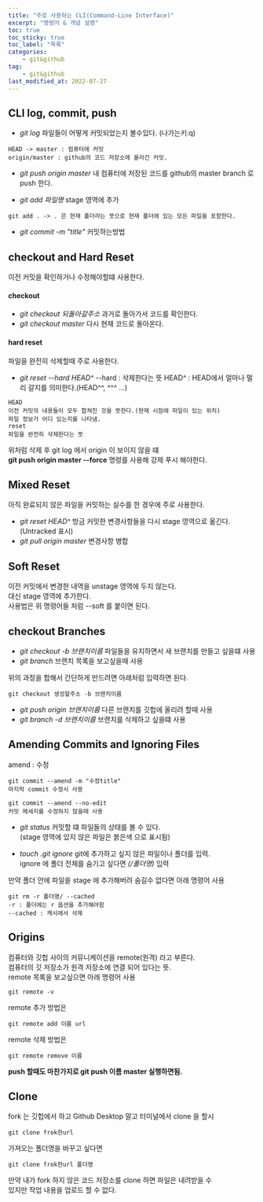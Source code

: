 ```yaml
---
title: "주로 사용하는 CLI(Command-Line Interface)"
excerpt: "명령어 & 개념 설명"
toc: true
toc_sticky: true
toc_label: "목록"
categories:
    - git&github
tag:
    - git&github
last_modified_at: 2022-07-27
---
```

## CLI log, commit, push
- *git log*
파일들이 어떻게 커밋되었는지 볼수있다. (나가는키:q)
```
HEAD -> master : 컴퓨터에 커밋
origin/master : github의 코드 저장소에 올라간 커밋.
```
- *git push origin master*
내 컴퓨터에 저장된 코드를 github의 master branch 로 push 한다.

- *git add 파일명*
stage 영역에 추가
```
git add . -> . 은 현재 폴더라는 뜻으로 현재 폴더에 있는 모든 파일을 포함한다.
```
- *git commit -m "title"*
커밋하는방법

##  checkout and Hard Reset
이전 커밋을 확인하거나 수정해야할떄 사용한다.

#### checkout
- *git checkout 되돌아갈주소*
과거로 돌아가서 코드를 확인한다.
- *git checkout master*
다시 현재 코드로 돌아온다.

#### hard reset
파일을 완전히 삭제할때 주로 사용한다.
- *git reset --hard HEAD^*
--hard : 삭제한다는 뜻
HEAD^ : HEAD에서 얼마나 멀리 갈지를 의미한다.(HEAD^^, ^^^ ...)
```
HEAD  
이전 커밋의 내용들이 모두 합쳐진 것을 뜻한다.(현재 시점에 파일이 있는 위치)  
파일 정보가 어디 있는지를 나타냄.
reset  
파일을 완전히 삭제한다는 뜻
```
위처럼 삭제 후 git log 에서 origin 이 보이지 않을 떄  
**git push origin master --force** 명령를 사용해 강제 푸시 해야한다.

## Mixed Reset
아직 완료되지 않은 파일을 커밋하는 실수를 한 경우에 주로 사용한다.
- *git reset HEAD^*
방금 커밋한 변경사항들을 다시 stage 영역으로 옮긴다.(Untracked 표시)
- *git pull origin master*
변경사항 병합

## Soft Reset
이전 커밋에서 변경한 내역을 unstage 영역에 두지 않는다.  
대신 stage 영역에 추가한다.  
사용법은 위 명령어들 처럼 --soft 를 붙이면 된다.

## checkout Branches
- *git checkout -b 브랜치이름*
파일들을 유지하면서 새 브랜치를 만들고 싶을떄 사용
- *git branch*
브랜치 목록을 보고싶을때 사용  
  
위의 과정을 합해서 간단하게 만드려면 아래처럼 입력하면 된다.
```
git checkout 생성할주소 -b 브랜치이름
```
- *git push origin 브랜치이름*
다른 브랜치를 깃헙에 올리려 할때 사용
- *git branch -d 브랜치이름*
브랜치를 삭제하고 싶을떄 사용
## Amending Commits and Ignoring Files

amend : 수정

```
git commit --amend -m "수정title"
마지막 commit 수정시 사용

git commit --amend --no-edit
커밋 메세지를 수정하지 않을때 사용
```
- *git status*
커밋할 떄 파일들의 상태를 볼 수 있다.       
(stage 영역에 있지 않은 파일은 붉은색 으로 표시됨)

- *touch .git ignore*
git에 추가하고 싶지 않은 파일이나 폴더를 입력.  
ignore 에 폴더 전체를 숨기고 싶다면 *(/폴더명)* 입력  

만약 폴더 안에 파일을 stage 에 추가해버려 숨길수 없다면 아래 명령어 사용
```
git rm -r 폴더명/ --cached
-r : 폴더에는 r 옵션을 추가해야함
--cached : 캐시에서 삭제
```
## Origins
컴퓨터와 깃헙 사이의 커뮤니케이션을 remote(원격) 라고 부른다.  
컴퓨터의 깃 저장소가 원격 저장소에 연결 되어 있다는 뜻.  
remote 목록을 보고싶으면 아래 명령어 사용
```
git remote -v
```
remote 추가 방법은
```
git remote add 이름 url
```
remote  삭제 방법은
```
git remote remove 이름
```
**push 할때도 마찬가지로 git push 이름 master 실행하면됨.**

## Clone
fork 는 깃헙에서 하고 Github Desktop 말고 터미널에서 clone 을 할시  
```
git clone frok한url
```
가져오는 폴더명을 바꾸고 싶다면
```
git clone frok한url 폴더명
```
만약 내가 fork 하지 않은 코드 저장소를 clone 하면 파일은 내려받을 수  
있지만 작업 내용을 업로드 할 수 없다.